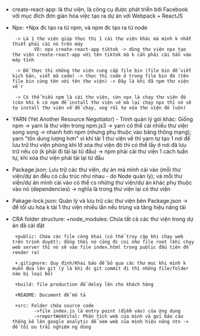 
- create-react-app: là thư viện, là công cụ được phát triển bởi Facebook với mục đích đơn giản hóa việc tạo ra dự án với Webpack + ReactJS

- Npx: +Npx đc tạo ra từ npm, và npm đc tạo ra từ node 

       -> Là 1 thư viện giúp thực thi 1 cái thư viện khác mà mình k nhất thiết phải cài nó trên máy 
              VD: npx create-react-app tiktok -> dùng thư viện npx tạo thư viện create-react-app với tên tiktok mà k cần phải cài hẳn vào máy tính

       -> Để thực thi những thư viện cung cấp file bin (file bin để viết kịch bản, viết mã code) -> thực thi code ở trong file bin đó (tên file bin cùng tên với tên thư viện) -> Đây là khi đã npm thư viện về r

       -> Có thể hiểu npm là cài thư viện, còn npx là chạy thư viện đó (còn khi k có npm để install thư viện về mà lại chạy npx thì nó sẽ tự install thư viện về để chạy, xog rồi tự xóa thư viện đó luôn)

- YARN (Yet Another Resource Negotiator) - Trình quản lý gói khác: Giống npm -> yarn là thư viện trong npm.js3
       -> yarn có thể cài nhiều thư viện song song -> nhanh hơn npm (nhưng phụ thuộc vào băng thông mạng); yarn "tốn dung lượng hơn" vì khi tải 1 thư viện về thì yarn tự tạo 1 nơi để lưu trữ thư viện phòng khi lỡ xóa thư viện đó thì có thể lấy ở nơi đã lưu trữ nếu có (k phải đi tải lại từ đầu)
       -> npm phải cài thư viện 1 cách tuần tự, khi xóa thư viện phải tải lại từ đầu  

- Package.json: Lưu trữ các thư viện, dự án mà mình cài vào (mỗi thư viện/dự án đều có cấu trúc như nhau - do Node quản lý); và mỗi thư viện/dự án mình cài vào có thể cs những thư viện/dự án khác phụ thuộc vào nó  (dependencies) -> nghĩa là trong thư viện lại có thư viện

- Pakage-lock.json: Quản lý và lưu trữ các thư viện bên Package.json -> để tối ưu hóa k tải 1 thư viện nhiều lần nếu trùng và tăng hiệu năng tải

- CRA folder structure: 
       +node_modules:  Chứa tất cả các thư viện trong dự án đã cài đặt 

       +public: Chứa các file công khai (có thể truy cập khi chạy web trên trình duyệt); đồng thời nó cũng đc coi như file root (khi chạy web server thì nó sẽ vào file index.html trong public đầu tiên để render ra)

       +.gitignore: Quy định/Khai báo để bỏ qua các thư mục khi mình k muốn đưa lên git (ý là khi đc git commit đi thì những file/folder nào bị loại bỏ)

       +build: file production để deloy lên cho khách hàng

       +README: Document để mô tả 

       +src: Folder chứa source code
              ->file index.js là entry point (điểm vào) của ứng dụng
              ->reportWebVital: Phân tích web của mình và gửi báo cáo thống kê lên google analytic để xem web của mình hiệu năng ntn -> để tối ưu trải nghiệm ng dùng